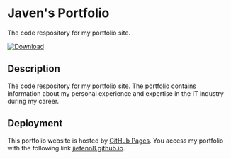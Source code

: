 # Javen's Portfolio

The code respository for my portfolio site. 

[![Download](https://img.shields.io/github/downloads/jiefenn8/jiefenn8.github.io/total)](https://github.com/jiefenn8/jiefenn8.github.io/releases/latest) 

## Description

The code respository for my portfolio site. The portfolio contains information about my personal experience and expertise in the IT industry during my career. 


## Deployment

This portfolio website is hosted by [GitHub Pages](https://pages.github.com/). You access my portfolio with the following link [jiefenn8.github.io](https://jiefenn8.github.io/).


